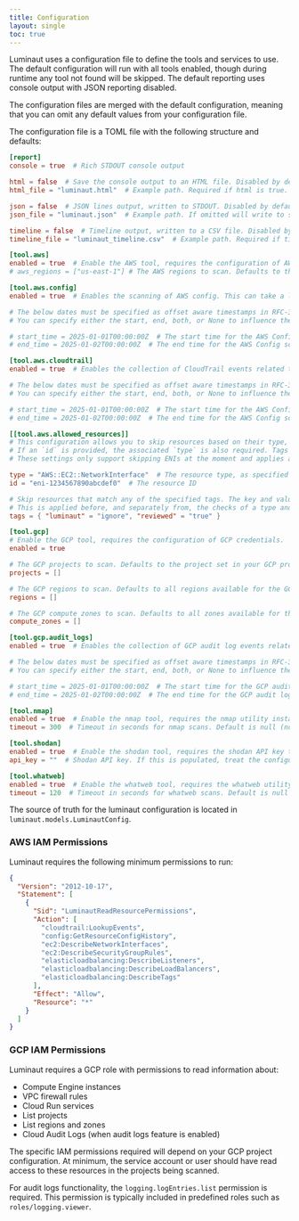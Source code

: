 ```yaml
---
title: Configuration
layout: single
toc: true
---
```


Luminaut uses a configuration file to define the tools and services to use. The default configuration will run with all tools enabled, though during runtime any tool not found will be skipped. The default reporting uses console output with JSON reporting disabled.

The configuration files are merged with the default configuration, meaning that you can omit any default values from your configuration file.

The configuration file is a TOML file with the following structure and defaults:

```toml
[report]
console = true  # Rich STDOUT console output

html = false  # Save the console output to an HTML file. Disabled by default.
html_file = "luminaut.html"  # Example path. Required if html is true. Default is null.

json = false  # JSON lines output, written to STDOUT. Disabled by default.
json_file = "luminaut.json"  # Example path. If omitted will write to stdout. Default is null.

timeline = false  # Timeline output, written to a CSV file. Disabled by default.
timeline_file = "luminaut_timeline.csv"  # Example path. Required if timeline is true. Default is null.

[tool.aws]
enabled = true  # Enable the AWS tool, requires the configuration of AWS credentials.
# aws_regions = ["us-east-1"] # The AWS regions to scan. Defaults to the region set in your AWS profile if none is supplied.

[tool.aws.config]
enabled = true  # Enables the scanning of AWS config. This can take a long time to run, as it scans all resource history. Enabled by default.

# The below dates must be specified as offset aware timestamps in RFC-3339 format, per https://toml.io/en/v1.0.0#offset-date-time.
# You can specify either the start, end, both, or None to influence the time period of the scan as desired.

# start_time = 2025-01-01T00:00:00Z  # The start time for the AWS Config scan. Defaults to no start time
# end_time = 2025-01-02T00:00:00Z  # The end time for the AWS Config scan. Defaults to no end time

[tool.aws.cloudtrail]
enabled = true  # Enables the collection of CloudTrail events related to discovered resources.

# The below dates must be specified as offset aware timestamps in RFC-3339 format, per https://toml.io/en/v1.0.0#offset-date-time
# You can specify either the start, end, both, or None to influence the time period of the scan as desired.

# start_time = 2025-01-01T00:00:00Z  # The start time for the AWS Config scan. Defaults to no start time
# end_time = 2025-01-02T00:00:00Z  # The end time for the AWS Config scan. Defaults to no end time

[[tool.aws.allowed_resources]]
# This configuration allows you to skip resources based on their type, ID, or tags.
# If an `id` is provided, the associated `type` is also required. Tags may be provided independently of the id and resource type.
# These settings only support skipping ENIs at the moment and applies across all scanned regions.

type = "AWS::EC2::NetworkInterface"  # The resource type, as specified by AWS
id = "eni-1234567890abcdef0"  # The resource ID

# Skip resources that match any of the specified tags. The key and value are case-sensitive.
# This is applied before, and separately from, the checks of a type and id. This is also applied across all scanned regions.
tags = { "luminaut" = "ignore", "reviewed" = "true" }

[tool.gcp]
# Enable the GCP tool, requires the configuration of GCP credentials.
enabled = true

# The GCP projects to scan. Defaults to the project set in your GCP profile if none are supplied.
projects = []

# The GCP regions to scan. Defaults to all regions available for the GCP project if none are supplied.
regions = []

# The GCP compute zones to scan. Defaults to all zones available for the GCP project if none are supplied.
compute_zones = []

[tool.gcp.audit_logs]
enabled = true  # Enables the collection of GCP audit log events related to discovered compute instances.

# The below dates must be specified as offset aware timestamps in RFC-3339 format, per https://toml.io/en/v1.0.0#offset-date-time
# You can specify either the start, end, both, or None to influence the time period of the scan as desired.

# start_time = 2025-01-01T00:00:00Z  # The start time for the GCP audit logs scan. Defaults to no start time
# end_time = 2025-01-02T00:00:00Z  # The end time for the GCP audit logs scan. Defaults to no end time

[tool.nmap]
enabled = true  # Enable the nmap tool, requires the nmap utility installed and on the system path. Enabled by default but will not run if nmap is not found on the path.
timeout = 300  # Timeout in seconds for nmap scans. Default is null (no timeout).

[tool.shodan]
enabled = true  # Enable the shodan tool, requires the shodan API key to be set in the configuration. Enabled by default, but will not run without an API key.
api_key = ""  # Shodan API key. If this is populated, treat the configuration file as a secret.

[tool.whatweb]
enabled = true  # Enable the whatweb tool, requires the whatweb utility installed and on the system path. Enabled by default, but will not run if whatweb is not found on the path.
timeout = 120  # Timeout in seconds for whatweb scans. Default is null (no timeout).
```

The source of truth for the luminaut configuration is located in `luminaut.models.LuminautConfig`.

### AWS IAM Permissions

Luminaut requires the following minimum permissions to run:
```json
{
  "Version": "2012-10-17",
  "Statement": [
    {
      "Sid": "LuminautReadResourcePermissions",
      "Action": [
        "cloudtrail:LookupEvents",
        "config:GetResourceConfigHistory",
        "ec2:DescribeNetworkInterfaces",
        "ec2:DescribeSecurityGroupRules",
        "elasticloadbalancing:DescribeListeners",
        "elasticloadbalancing:DescribeLoadBalancers",
        "elasticloadbalancing:DescribeTags"
      ],
      "Effect": "Allow",
      "Resource": "*"
    }
  ]
}
```

### GCP IAM Permissions

Luminaut requires a GCP role with permissions to read information about:
- Compute Engine instances
- VPC firewall rules  
- Cloud Run services
- List projects
- List regions and zones
- Cloud Audit Logs (when audit logs feature is enabled)

The specific IAM permissions required will depend on your GCP project configuration. At minimum, the service account or user should have read access to these resources in the projects being scanned.

For audit logs functionality, the `logging.logEntries.list` permission is required. This permission is typically included in predefined roles such as `roles/logging.viewer`.
